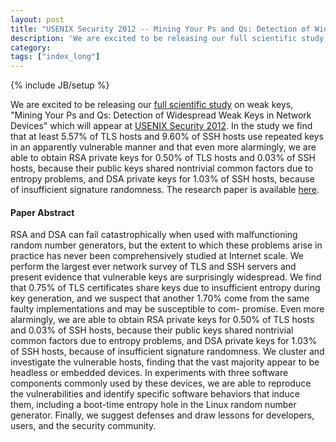 ```yaml
---
layout: post
title: "USENIX Security 2012 -- Mining Your Ps and Qs: Detection of Widespread Weak Keys in Network Devices"
description: 'We are excited to be releasing our full scientific study on weak keys, "Mining Your Ps and Qs: Detection of Widespread Weak Keys in Network Devices" which will appear at USENIX Security 2012. In the study we find that at least 5.57% of TLS hosts and 9.60% of SSH hosts use repeated keys in an apparently vulnerable manner and that even more alarmingly, we are able to obtain RSA private keys for 0.50% of TLS hosts and 0.03% of SSH hosts, because their public keys shared nontrivial common factors due to entropy problems, and DSA private keys for 1.03% of SSH hosts, because of insufficient signature randomness.'
category:
tags: ["index_long"]
---
```

{% include JB/setup %}

We are excited to be releasing our <a href="https://factorable.net">full scientific study</a> on weak keys, "Mining Your Ps and Qs: Detection of Widespread Weak Keys in Network Devices" which will appear at <a href="https://www.usenix.org/conference/usenixsecurity12">USENIX Security 2012</a>. In the study we find that at least 5.57% of TLS hosts and 9.60% of SSH hosts use repeated keys in an apparently vulnerable manner and that even more alarmingly, we are able to obtain RSA private keys for 0.50% of TLS hosts and 0.03% of SSH hosts, because their public keys shared nontrivial common factors due to entropy problems, and DSA private keys for 1.03% of SSH hosts, because of insufficient signature randomness. The research paper is available <a href="https://factorable.net/paper.html">here</a>.

#### Paper Abstract

RSA and DSA can fail catastrophically when used with malfunctioning random number generators, but the extent to which these problems arise in practice has never been comprehensively studied at Internet scale. We perform the largest ever network survey of TLS and SSH servers and present evidence that vulnerable keys are surprisingly widespread. We find that 0.75% of TLS certificates share keys due to insufficient entropy during key generation, and we suspect that another 1.70% come from the same faulty implementations and may be susceptible to com- promise. Even more alarmingly, we are able to obtain RSA private keys for 0.50% of TLS hosts and 0.03% of SSH hosts, because their public keys shared nontrivial common factors due to entropy problems, and DSA private keys for 1.03% of SSH hosts, because of insufficient signature randomness. We cluster and investigate the vulnerable hosts, finding that the vast majority appear to be headless or embedded devices. In experiments with three software components commonly used by these devices, we are able to reproduce the vulnerabilities and identify specific software behaviors that induce them, including a boot-time entropy hole in the Linux random number generator. Finally, we suggest defenses and draw lessons for developers, users, and the security community.